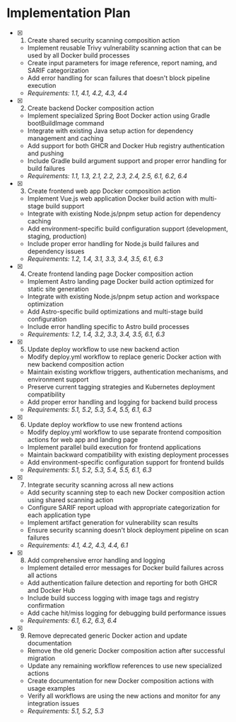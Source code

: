 # Implementation Plan

- [x] 1. Create shared security scanning composition action
  - Implement reusable Trivy vulnerability scanning action that can be used by all Docker build processes
  - Create input parameters for image reference, report naming, and SARIF categorization
  - Add error handling for scan failures that doesn't block pipeline execution
  - _Requirements: 1.1, 4.1, 4.2, 4.3, 4.4_

- [x] 2. Create backend Docker composition action
  - Implement specialized Spring Boot Docker action using Gradle bootBuildImage command
  - Integrate with existing Java setup action for dependency management and caching
  - Add support for both GHCR and Docker Hub registry authentication and pushing
  - Include Gradle build argument support and proper error handling for build failures
  - _Requirements: 1.1, 1.3, 2.1, 2.2, 2.3, 2.4, 2.5, 6.1, 6.2, 6.4_

- [x] 3. Create frontend web app Docker composition action
  - Implement Vue.js web application Docker build action with multi-stage build support
  - Integrate with existing Node.js/pnpm setup action for dependency caching
  - Add environment-specific build configuration support (development, staging, production)
  - Include proper error handling for Node.js build failures and dependency issues
  - _Requirements: 1.2, 1.4, 3.1, 3.3, 3.4, 3.5, 6.1, 6.3_

- [x] 4. Create frontend landing page Docker composition action
  - Implement Astro landing page Docker build action optimized for static site generation
  - Integrate with existing Node.js/pnpm setup action and workspace optimization
  - Add Astro-specific build optimizations and multi-stage build configuration
  - Include error handling specific to Astro build processes
  - _Requirements: 1.2, 1.4, 3.2, 3.3, 3.4, 3.5, 6.1, 6.3_

- [x] 5. Update deploy workflow to use new backend action
  - Modify deploy.yml workflow to replace generic Docker action with new backend composition action
  - Maintain existing workflow triggers, authentication mechanisms, and environment support
  - Preserve current tagging strategies and Kubernetes deployment compatibility
  - Add proper error handling and logging for backend build process
  - _Requirements: 5.1, 5.2, 5.3, 5.4, 5.5, 6.1, 6.3_

- [x] 6. Update deploy workflow to use new frontend actions
  - Modify deploy.yml workflow to use separate frontend composition actions for web app and landing page
  - Implement parallel build execution for frontend applications
  - Maintain backward compatibility with existing deployment processes
  - Add environment-specific configuration support for frontend builds
  - _Requirements: 5.1, 5.2, 5.3, 5.4, 5.5, 6.1, 6.3_

- [x] 7. Integrate security scanning across all new actions
  - Add security scanning step to each new Docker composition action using shared scanning action
  - Configure SARIF report upload with appropriate categorization for each application type
  - Implement artifact generation for vulnerability scan results
  - Ensure security scanning doesn't block deployment pipeline on scan failures
  - _Requirements: 4.1, 4.2, 4.3, 4.4, 6.1_

- [x] 8. Add comprehensive error handling and logging
  - Implement detailed error messages for Docker build failures across all actions
  - Add authentication failure detection and reporting for both GHCR and Docker Hub
  - Include build success logging with image tags and registry confirmation
  - Add cache hit/miss logging for debugging build performance issues
  - _Requirements: 6.1, 6.2, 6.3, 6.4_

- [x] 9. Remove deprecated generic Docker action and update documentation
  - Remove the old generic Docker composition action after successful migration
  - Update any remaining workflow references to use new specialized actions
  - Create documentation for new Docker composition actions with usage examples
  - Verify all workflows are using the new actions and monitor for any integration issues
  - _Requirements: 5.1, 5.2, 5.3_

